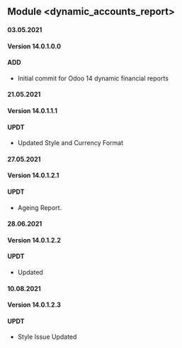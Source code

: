 ## Module <dynamic_accounts_report>

#### 03.05.2021
#### Version 14.0.1.0.0
#### ADD
- Initial commit for Odoo 14 dynamic financial reports

#### 21.05.2021
#### Version 14.0.1.1.1
#### UPDT
- Updated Style and Currency Format

#### 27.05.2021
#### Version 14.0.1.2.1
#### UPDT
- Ageing Report.


#### 28.06.2021
#### Version 14.0.1.2.2
#### UPDT
- Updated

#### 10.08.2021
#### Version 14.0.1.2.3
#### UPDT
- Style Issue Updated



